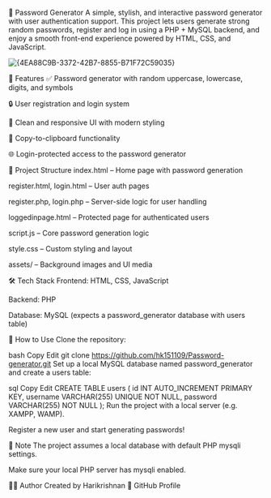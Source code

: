 🔐 Password Generator
A simple, stylish, and interactive password generator with user authentication support. This project lets users generate strong random passwords, register and log in using a PHP + MySQL backend, and enjoy a smooth front-end experience powered by HTML, CSS, and JavaScript.

 ![{4EA88C9B-3372-42B7-8855-B71F72C59035}](https://github.com/user-attachments/assets/2ecb99cf-cc7c-4da9-ba1b-7234955cb7ff)

🚀 Features
✅ Password generator with random uppercase, lowercase, digits, and symbols

🔒 User registration and login system

🎨 Clean and responsive UI with modern styling

🧠 Copy-to-clipboard functionality

🌐 Login-protected access to the password generator

📁 Project Structure
index.html – Home page with password generation

register.html, login.html – User auth pages

register.php, login.php – Server-side logic for user handling

loggedinpage.html – Protected page for authenticated users

script.js – Core password generation logic

style.css – Custom styling and layout

assets/ – Background images and UI media

🛠️ Tech Stack
Frontend: HTML, CSS, JavaScript

Backend: PHP

Database: MySQL (expects a password_generator database with users table)

🧪 How to Use
Clone the repository:

bash
Copy
Edit
git clone https://github.com/hk151109/Password-generator.git
Set up a local MySQL database named password_generator and create a users table:

sql
Copy
Edit
CREATE TABLE users (
    id INT AUTO_INCREMENT PRIMARY KEY,
    username VARCHAR(255) UNIQUE NOT NULL,
    password VARCHAR(255) NOT NULL
);
Run the project with a local server (e.g. XAMPP, WAMP).

Register a new user and start generating passwords!

📌 Note
The project assumes a local database with default PHP mysqli settings.

Make sure your local PHP server has mysqli enabled.

👨‍💻 Author
Created by Harikrishnan
🔗 GitHub Profile
